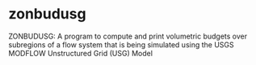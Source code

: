 # zonbudusg
ZONBUDUSG: A program to compute and print volumetric budgets over subregions of a flow system that is being simulated using the USGS MODFLOW Unstructured Grid (USG) Model
